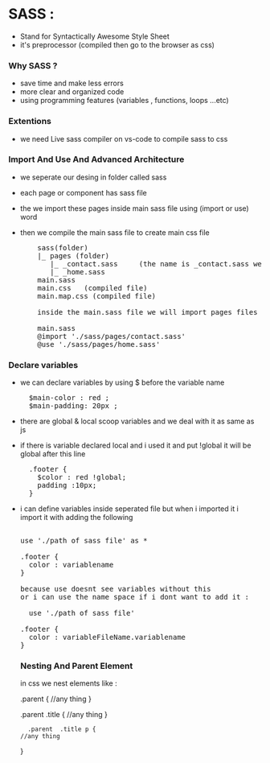 # SASS :

- Stand for Syntactically Awesome Style Sheet
- it's preprocessor (compiled then go to the browser as css)

### Why SASS ?

- save time and make less errors
- more clear and organized code 
- using programming features (variables , functions, loops ...etc)



### Extentions 

- we need Live sass compiler on vs-code to compile sass to css
  


### Import And Use And Advanced Architecture

- we seperate our desing in folder called sass
- each page or component has sass file 
- the we import these pages inside main sass file using (import or use) word
- then we compile the main sass file to create main css file
  
  <pre>
      sass(folder)
      |_ pages (folder)
         |_ _contact.sass     (the name is _contact.sass we add the _ to ignore the compiling)
         |_ _home.sass
      main.sass
      main.css   (compiled file)
      main.map.css (compiled file)

      inside the main.sass file we will import pages files and it will converted to css

      main.sass
      @import './sass/pages/contact.sass'
      @use './sass/pages/home.sass'
  </pre>



### Declare variables

- we can declare variables by using $ before the variable name 
  <pre>
    $main-color : red ;
    $main-padding: 20px ;
  </pre>

- there are global & local scoop variables and we deal with it as same as js
- if there is variable declared local and i used it and put !global it will be global after this line
  <pre>
    .footer {
      $color : red !global;
      padding :10px;
    }
  </pre>

- i can define variables inside seperated file but when i imported it i import it with adding the following 
  <pre>

  use './path of sass file' as *

  .footer {
    color : variablename
  }

  because use doesnt see variables without this
  or i can use the name space if i dont want to add it :

    use './path of sass file'

  .footer {
    color : variableFileName.variablename
  }
  </pre>



  ###  Nesting And Parent Element 

    in css we nest elements like :

    .parent {
      //any thing
    }

    .parent .title {
      //any thing
    }

        .parent  .title p {
      //any thing
    }